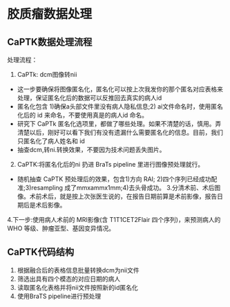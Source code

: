 # 胶质瘤数据处理
## CaPTK数据处理流程
处理流程：

1. CaPTk: dcm图像转nii
- 这一步要确保将图像匿名化，匿名化可以按上次我发你的那个匿名对应表格来处理，保证匿名化后的数据可以反推回去真实的病人id
- 匿名化包含 1)确保a头部文件里没有病人隐私信息;2) ai文件命名时，使用匿名化后的 id 来命名，不要使用真是的病人id 命名。
- 研究下 CaPTk 匿名化选项里，都做了哪些处理。如果不清楚的话，慎用。弄清楚以后，刚好可以看下我们有没有遗漏什么需要匿名化的信息。目前，我们只匿名化了病人姓名和 id
- 抽查dcm,转ni.转换效果，不要因为技术问题丢失图片。
2. CaPTK:将匿名化后的ni 扔进 BraTs pipeline 里进行图像预处理就行。
- 随机抽查 CaPTK 预处理后的效果，包含1)方向 RAI; 2)四个序列已经成功配准;3)resampling 成了mmxammx1mm;4)去头骨成功。
3.分清术前、术后图像。术前术后，就是按上次张医生说的，在报告日期前算是术前影像，报告日期后是术后影像。

4.下一步:使用病人术前的 MRI影像(含 T1T1CET2Flair 四个序列)，来预测病人的 WHO 等级、肿瘤亚型、基因变异情况。
## CaPTK代码结构
1. 根据融合后的表格信息批量转换dcm为nii文件
2. 筛选出具有四个模态的对应日期的病人
3. 读取匿名化表格并将nii文件按照新的id匿名化
4. 使用BraTS pipeline进行预处理